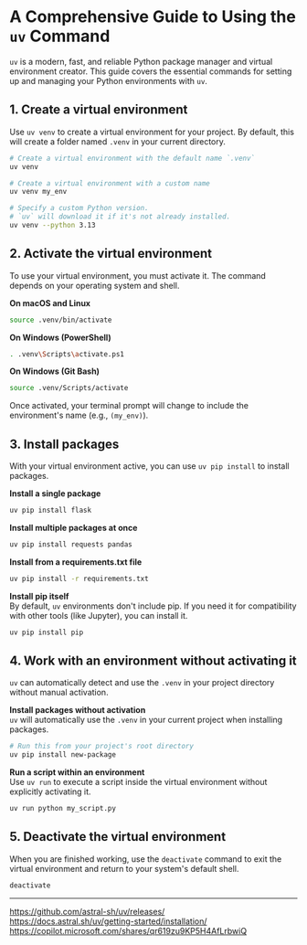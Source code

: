# A Comprehensive Guide to Using the `uv` Command

`uv` is a modern, fast, and reliable Python package manager and virtual environment creator. This guide covers the essential commands for setting up and managing your Python environments with `uv`.

## 1. Create a virtual environment

Use `uv venv` to create a virtual environment for your project. By default, this will create a folder named `.venv` in your current directory.

```sh
# Create a virtual environment with the default name `.venv`
uv venv

# Create a virtual environment with a custom name
uv venv my_env

# Specify a custom Python version.
# `uv` will download it if it's not already installed.
uv venv --python 3.13
```

## 2. Activate the virtual environment

To use your virtual environment, you must activate it. The command depends on your operating system and shell.

**On macOS and Linux**
```sh
source .venv/bin/activate
```

**On Windows (PowerShell)**
```sh
. .venv\Scripts\activate.ps1
```

**On Windows (Git Bash)**
```sh
source .venv/Scripts/activate
```

Once activated, your terminal prompt will change to include the environment's name (e.g., `(my_env)`).

## 3. Install packages

With your virtual environment active, you can use `uv pip install` to install packages.

**Install a single package**
```sh
uv pip install flask
```

**Install multiple packages at once**
```sh
uv pip install requests pandas
```

**Install from a requirements.txt file**
```sh
uv pip install -r requirements.txt
```

**Install pip itself**  
By default, `uv` environments don't include pip. If you need it for compatibility with other tools (like Jupyter), you can install it.
```sh
uv pip install pip
```

## 4. Work with an environment without activating it

`uv` can automatically detect and use the `.venv` in your project directory without manual activation.

**Install packages without activation**  
`uv` will automatically use the `.venv` in your current project when installing packages.
```sh
# Run this from your project's root directory
uv pip install new-package
```

**Run a script within an environment**  
Use `uv run` to execute a script inside the virtual environment without explicitly activating it.
```sh
uv run python my_script.py
```

## 5. Deactivate the virtual environment

When you are finished working, use the `deactivate` command to exit the virtual environment and return to your system's default shell.

```sh
deactivate
```

---

https://github.com/astral-sh/uv/releases/  
https://docs.astral.sh/uv/getting-started/installation/  
https://copilot.microsoft.com/shares/qr619zu9KP5H4AfLrbwiQ  
